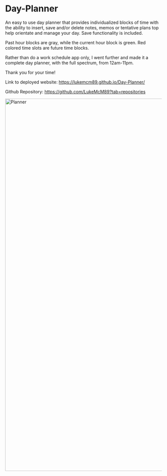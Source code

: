 
# Day-Planner
An easy to use day planner that provides individualized blocks of time with the ability to insert, save and/or delete notes, memos or tentative plans top help orientate and manage your day. Save functionality is included.

Past hour blocks are gray, while the current hour block is green. Red colored time slots are future time blocks. 

Rather than do a work schedule app only, I went further and made it a complete day planner, with the full spectrum, from 12am-11pm. 

Thank you for your time!


Link to deployed website: https://lukemcm89.github.io/Day-Planner/

Github Repository: https://github.com/LukeMcM89?tab=repositories

<img width="1199" alt="Planner" src="https://user-images.githubusercontent.com/80003989/123866287-d7dde800-d8fa-11eb-853f-cdbdb1355f29.png">

